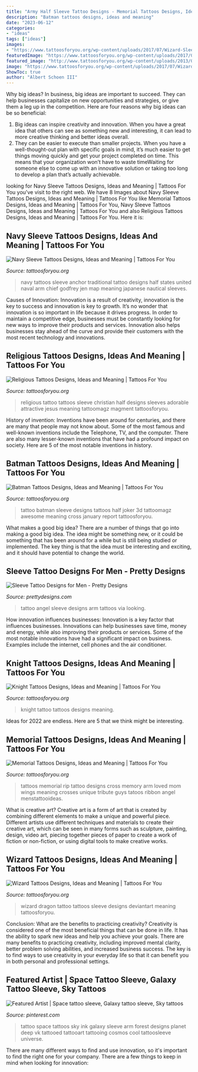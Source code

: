 ```yaml
---
title: "Army Half Sleeve Tattoo Designs - Memorial Tattoos Designs, Ideas And Meaning"
description: "Batman tattoos designs, ideas and meaning"
date: "2023-06-12"
categories:
- "ideas"
tags: ["ideas"]
images:
- "https://www.tattoosforyou.org/wp-content/uploads/2017/07/Wizard-Sleeve-Tattoo.jpg"
featuredImage: "https://www.tattoosforyou.org/wp-content/uploads/2017/09/Pictures-of-Navy-Sleeve-Tattoos.jpg"
featured_image: "http://www.tattoosforyou.org/wp-content/uploads/2013/09/Memorial-Cross-Tattoos.jpg"
image: "https://www.tattoosforyou.org/wp-content/uploads/2017/07/Wizard-Sleeve-Tattoo.jpg"
ShowToc: true
author: "Albert Schoen III"
---
```



Why big ideas?
In business, big ideas are important to succeed. They can help businesses capitalize on new opportunities and strategies, or give them a leg up in the competition. Here are four reasons why big ideas can be so beneficial: 
1) Big ideas can inspire creativity and innovation. When you have a great idea that others can see as something new and interesting, it can lead to more creative thinking and better ideas overall. 
2) They can be easier to execute than smaller projects. When you have a well-thought-out plan with specific goals in mind, it’s much easier to get things moving quickly and get your project completed on time. This means that your organization won’t have to waste timeWaiting for someone else to come up with an innovative solution or taking too long to develop a plan that’s actually achievable.

	

		
looking for Navy Sleeve Tattoos Designs, Ideas and Meaning | Tattoos For You you've visit to the right web. We have 8 Images about Navy Sleeve Tattoos Designs, Ideas and Meaning | Tattoos For You like Memorial Tattoos Designs, Ideas and Meaning | Tattoos For You, Navy Sleeve Tattoos Designs, Ideas and Meaning | Tattoos For You and also Religious Tattoos Designs, Ideas and Meaning | Tattoos For You. Here it is:
		
    
## Navy Sleeve Tattoos Designs, Ideas And Meaning | Tattoos For You

<img loading=lazy src="https://www.tattoosforyou.org/wp-content/uploads/2017/09/Pictures-of-Navy-Sleeve-Tattoos.jpg" onerror="this.onerror=null;this.src='https://tse1.mm.bing.net/th?id=OIP.tO3jO-qbPGM0tQJs9WsRlAHaJ7&amp;pid=15.1';" alt="Navy Sleeve Tattoos Designs, Ideas and Meaning | Tattoos For You">

_Source: tattoosforyou.org_

>navy tattoos sleeve anchor traditional tattoo designs half states united naval arm chief godfrey jen map meaning japanese nautical sleeves. 

	

Causes of Innovation:
Innovation is a result of creativity, innovation is the key to success and innovation is key to growth. It’s no wonder that innovation is so important in life because it drives progress. In order to maintain a competitive edge, businesses must be constantly looking for new ways to improve their products and services. Innovation also helps businesses stay ahead of the curve and provide their customers with the most recent technology and innovations.

    
## Religious Tattoos Designs, Ideas And Meaning | Tattoos For You

<img loading=lazy src="http://www.tattoosforyou.org/wp-content/uploads/2013/09/Religious-Tattoo-Sleeves.jpg" onerror="this.onerror=null;this.src='https://tse3.mm.bing.net/th?id=OIP._OIlNlwdHHI1T70_Nbuf0gHaOZ&amp;pid=15.1';" alt="Religious Tattoos Designs, Ideas and Meaning | Tattoos For You">

_Source: tattoosforyou.org_

>religious tattoo tattoos sleeve christian half designs sleeves adorable attractive jesus meaning tattoomagz magment tattoosforyou. 

	

History of invention:
Inventions have been around for centuries, and there are many that people may not know about. Some of the most famous and well-known inventions include the Telephone, TV, and the computer. There are also many lesser-known inventions that have had a profound impact on society. Here are 5 of the most notable inventions in history.

    
## Batman Tattoos Designs, Ideas And Meaning | Tattoos For You

<img loading=lazy src="http://www.tattoosforyou.org/wp-content/uploads/2013/10/Batman-Tattoo-Sleeve.jpg" onerror="this.onerror=null;this.src='https://tse2.mm.bing.net/th?id=OIP.tf2kRSTzdQGAdwg2aySsfwHaJ7&amp;pid=15.1';" alt="Batman Tattoos Designs, Ideas and Meaning | Tattoos For You">

_Source: tattoosforyou.org_

>tattoo batman sleeve designs tattoos half joker 3d tattoomagz awesome meaning cross january report tattoosforyou. 

	

What makes a good big idea?
There are a number of things that go into making a good big idea. The idea might be something new, or it could be something that has been around for a while but is still being studied or implemented. The key thing is that the idea must be interesting and exciting, and it should have potential to change the world.

    
## Sleeve Tattoo Designs For Men - Pretty Designs

<img loading=lazy src="http://www.prettydesigns.com/wp-content/uploads/2015/01/Angel-Arm-Tattoo.jpg" onerror="this.onerror=null;this.src='https://tse4.mm.bing.net/th?id=OIP.8MzyNr38FB9SCmp54qDLzwHaLN&amp;pid=15.1';" alt="Sleeve Tattoo Designs for Men - Pretty Designs">

_Source: prettydesigns.com_

>tattoo angel sleeve designs arm tattoos via looking. 

	

How innovation influences businesses:
Innovation is a key factor that influences businesses. Innovations can help businesses save time, money and energy, while also improving their products or services. Some of the most notable innovations have had a significant impact on business. Examples include the internet, cell phones and the air conditioner.

    
## Knight Tattoos Designs, Ideas And Meaning | Tattoos For You

<img loading=lazy src="https://www.tattoosforyou.org/wp-content/uploads/2016/03/Knight-Tattoo-Pictures.jpg" onerror="this.onerror=null;this.src='https://tse1.mm.bing.net/th?id=OIP.n1fSROZeJljOqsm9tmJQ-AHaJ4&amp;pid=15.1';" alt="Knight Tattoos Designs, Ideas and Meaning | Tattoos For You">

_Source: tattoosforyou.org_

>knight tattoo tattoos designs meaning. 

	

Ideas for 2022 are endless. Here are 5 that we think might be interesting. 

    
## Memorial Tattoos Designs, Ideas And Meaning | Tattoos For You

<img loading=lazy src="http://www.tattoosforyou.org/wp-content/uploads/2013/09/Memorial-Cross-Tattoos.jpg" onerror="this.onerror=null;this.src='https://tse3.mm.bing.net/th?id=OIP.EXIfJYwPd8cbFqD4qvlyTwHaL6&amp;pid=15.1';" alt="Memorial Tattoos Designs, Ideas and Meaning | Tattoos For You">

_Source: tattoosforyou.org_

>tattoos memorial rip tattoo designs cross memory arm loved mom wings meaning crosses unique tribute guys tatoos ribbon angel menstattooideas. 

	

What is creative art?
Creative art is a form of art that is created by combining different elements to make a unique and powerful piece. Different artists use different techniques and materials to create their creative art, which can be seen in many forms such as sculpture, painting, design, video art, piecing together pieces of paper to create a work of fiction or non-fiction, or using digital tools to make creative works.

    
## Wizard Tattoos Designs, Ideas And Meaning | Tattoos For You

<img loading=lazy src="https://www.tattoosforyou.org/wp-content/uploads/2017/07/Wizard-Sleeve-Tattoo.jpg" onerror="this.onerror=null;this.src='https://tse1.mm.bing.net/th?id=OIP.YHSU3BCSXiI55Jxt9hV7cgHaJ4&amp;pid=15.1';" alt="Wizard Tattoos Designs, Ideas and Meaning | Tattoos For You">

_Source: tattoosforyou.org_

>wizard dragon tattoo tattoos sleeve designs deviantart meaning tattoosforyou. 

	

Conclusion: What are the benefits to practicing creativity?
Creativity is considered one of the most beneficial things that can be done in life. It has the ability to spark new ideas and help you achieve your goals. There are many benefits to practicing creativity, including improved mental clarity, better problem solving abilities, and increased business success. The key is to find ways to use creativity in your everyday life so that it can benefit you in both personal and professional settings.

    
## Featured Artist | Space Tattoo Sleeve, Galaxy Tattoo Sleeve, Sky Tattoos

<img loading=lazy src="https://i.pinimg.com/736x/93/2f/8a/932f8a19ecb4424cf51058804475dd28--nikita-piercings.jpg" onerror="this.onerror=null;this.src='https://tse3.mm.bing.net/th?id=OIP.KcpoiDdWwHLGu2kMWQMRUgHaLH&amp;pid=15.1';" alt="Featured Artist | Space tattoo sleeve, Galaxy tattoo sleeve, Sky tattoos">

_Source: pinterest.com_

>tattoo space tattoos sky ink galaxy sleeve arm forest designs planet deep vk tattooed tattooart tattooing cosmos cool tattoosleeve universe. 

	

There are many different ways to find and use innovation, so it's important to find the right one for your company. There are a few things to keep in mind when looking for innovation: 

